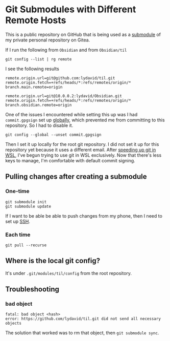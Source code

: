 # Git Submodules with Different Remote Hosts
This is a public repository on GitHub that is being used as a [submodule](https://git-scm.com/book/en/v2/Git-Tools-Submodules) of my private personal repository on Gitea.

If I run the following from `Obsidian` and from `Obsidian/til`
```
git config --list | rg remote
```

I see the following results
```
remote.origin.url=git@github.com:lydavid/til.git
remote.origin.fetch=+refs/heads/*:refs/remotes/origin/*
branch.main.remote=origin
```

```
remote.origin.url=git@10.0.0.2:lydavid/Obsidian.git
remote.origin.fetch=+refs/heads/*:refs/remotes/origin/*
branch.obsidian.remote=origin
```

One of the issues I encountered while setting this up was I had `commit.gpgsign` set up [globally](git-config-scope.md), which prevented me from committing to this repository. So I had to disable it.
```
git config --global --unset commit.gpgsign
```

Then I set it up locally for the root git repository. I did not set it up for this repository yet because it uses a different email.
After [speeding up git in WSL](../wsl/speed-up-git-in-wsl.md), I've begun trying to use git in WSL exclusively. Now that there's less keys to manage, I'm comfortable with default commit signing.

## Pulling changes after creating a submodule

### One-time
```
git submodule init
git submodule update
```

If I want to be able be able to push changes from my phone, then I need to set up [SSH](ssh-for-github-and-gitea.md).

### Each time
```
git pull --recurse
```

## Where is the local git config?

It's under `.git/modules/til/config` from the root repository.

## Troubleshooting

### bad object
```
fatal: bad object <hash>
error: https://github.com/lydavid/til.git did not send all necessary objects
```

The solution that worked was to rm that object, then `git submodule sync`.
